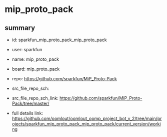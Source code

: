 # mip_proto_pack
 
## summary 
* id: sparkfun_mip_proto_pack_mip_proto_pack
* user: sparkfun
* name: mip_proto_pack
* board: mip_proto_pack
* repo: https://github.com/sparkfun/MiP_Proto-Pack



* src_file_repo_sch: 
* src_file_repo_sch_link: https://github.com/sparkfun/MiP_Proto-Pack/tree/master/
* full details link: https://github.com/oomlout/oomlout_oomp_project_bot_v_2/tree/main/projects/sparkfun_mip_proto_pack_mip_proto_pack/current_version/working  







